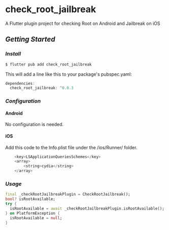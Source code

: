 # check_root_jailbreak

A Flutter plugin project for checking Root on Android and Jailbreak on iOS

## *Getting Started*

### *Install*
```dart
$ flutter pub add check_root_jailbreak
```
This will add a line like this to your package's pubspec.yaml:
```dart
dependencies:
  check_root_jailbreak: ^0.0.3
  ```

### *Configuration*
#### Android
No configuration is needed.
#### iOS
Add this code to the Info.plist file under the /ios/Runner/ folder.
```swift
	<key>LSApplicationQueriesSchemes</key>
	<array>
		<string>cydia</string>
	</array>

```

### *Usage*
```dart
final _checkRootJailbreakPlugin = CheckRootJailbreak();
bool? isRootAvailable;
try {
  isRootAvailable = await _checkRootJailbreakPlugin.isRootAvailable(); 
} on PlatformException {
  isRootAvailable = null;
}
```


